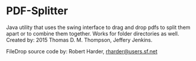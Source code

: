 # PDF-Splitter
Java utility that uses the swing interface to drag and drop pdfs to split them apart or to combine them together. Works for folder directories as well.
Created by:
2015 Thomas D. M. Thompson, Jeffery Jenkins.

FileDrop source code by: Robert Harder, rharder@users.sf.net
